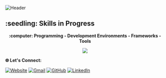 ![Header](https://github.com/user-attachments/assets/7a1f150c-c022-43f2-9d38-5618ad899933)
 
<p align=center>
	<h2><b>:seedling: Skills in Progress</b></h2>
</p>

<p align=center>
	<b>:computer: Programming - Development Environments - Frameworks - Tools</b>
</p>

<p align=center>
	<img src="https://skillicons.dev/icons?i=cpp,vscode,c,arduino,java,idea,matlab,python,bash,git,linux,ros,opencv&theme=light"/>
</p>

<p>
	<b>🌐 Let's Connect: </b>
</p>

<p>
	<a href=""><img src="https://img.icons8.com/bubbles/50/000000/web.png" alt="Website"/></a>
	<a href="mailto:"><img src="https://img.icons8.com/bubbles/50/000000/gmail.png" alt="Gmail"/></a>
	<a href="https://github.com/valentechie"><img src="https://img.icons8.com/bubbles/50/000000/github.png" alt="GitHub"/></a>
	<a href=""><img src="https://img.icons8.com/bubbles/50/000000/linkedin.png" alt="LinkedIn"/></a>
</p>

<!--

- 🔭 I’m currently working on ...
- 🌱 I’m currently learning ...

- 👯 I’m looking to collaborate on ...
- 🤔 I’m looking for help with ...

- 📫 How to reach me: ...
- ⚡ Fun fact: ...
-->
